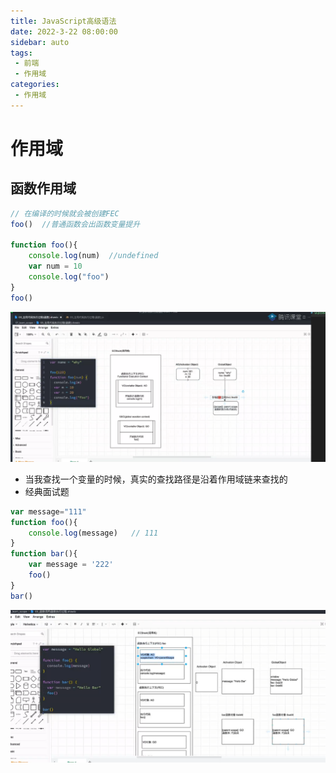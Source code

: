 ```yaml
---
title: JavaScript高级语法
date: 2022-3-22 08:00:00
sidebar: auto
tags:
 - 前端
 - 作用域
categories:
 - 作用域
---
```

# 作用域
## 函数作用域

```js
// 在编译的时候就会被创建FEC
foo()  //普通函数会出函数变量提升

function foo(){
    console.log(num)  //undefined
    var num = 10
    console.log("foo")
}
foo()


```
![函数作用域](./../../../.vuepress/public/FEC.png)
- 当我查找一个变量的时候，真实的查找路径是沿着作用域链来查找的 
- 经典面试题
```js
var message="111"
function foo(){
    console.log(message)   // 111
}
function bar(){
    var message = '222'
    foo()
}
bar()
```
![图解](./../../../.vuepress/public/tujie.png)